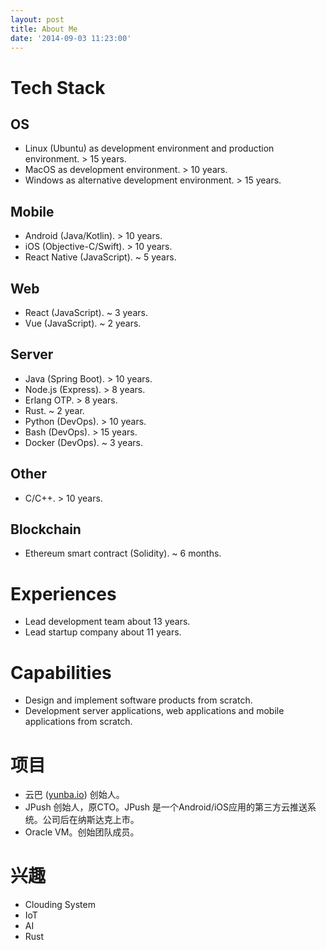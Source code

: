 ```yaml
---
layout: post
title: About Me
date: '2014-09-03 11:23:00'
---
```



# Tech Stack

## OS

* Linux (Ubuntu) as development environment and production environment. > 15 years.
* MacOS as development environment. > 10 years.
* Windows as alternative development environment. > 15 years.

## Mobile

* Android (Java/Kotlin). > 10 years.
* iOS (Objective-C/Swift). > 10 years.
* React Native (JavaScript). ~ 5 years.

## Web

* React (JavaScript). ~ 3 years.
* Vue (JavaScript). ~ 2 years.

## Server

* Java (Spring Boot). > 10 years.
* Node.js (Express). > 8 years.
* Erlang OTP. > 8 years.
* Rust. ~ 2 year.
* Python (DevOps). > 10 years.
* Bash (DevOps). > 15 years.
* Docker (DevOps). ~ 3 years.

## Other

* C/C++. > 10 years.

## Blockchain

* Ethereum smart contract (Solidity). ~ 6 months.

# Experiences

* Lead development team about 13 years.
* Lead startup company about 11 years.

# Capabilities

* Design and implement software products from scratch.
* Development server applications, web applications and mobile applications from scratch.

# 项目

* 云巴 ([yunba.io](http://yunba.io/)) 创始人。
* JPush 创始人，原CTO。JPush 是一个Android/iOS应用的第三方云推送系统。公司后在纳斯达克上市。
* Oracle VM。创始团队成员。

# 兴趣

* Clouding System
* IoT
* AI
* Rust
